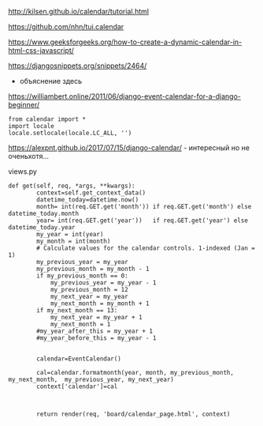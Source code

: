 http://kilsen.github.io/calendar/tutorial.html

https://github.com/nhn/tui.calendar

https://www.geeksforgeeks.org/how-to-create-a-dynamic-calendar-in-html-css-javascript/ 

https://djangosnippets.org/snippets/2464/

+ объяснение здесь  

https://williambert.online/2011/06/django-event-calendar-for-a-django-beginner/  

```
from calendar import *
import locale
locale.setlocale(locale.LC_ALL, '')
```
https://alexpnt.github.io/2017/07/15/django-calendar/    - интересный но не оченьхотя...

views.py
```
def get(self, req, *args, **kwargs):
        context=self.get_context_data()
        datetime_today=datetime.now()
        month= int(req.GET.get('month')) if req.GET.get('month') else datetime_today.month
        year= int(req.GET.get('year'))   if req.GET.get('year') else datetime_today.year
        my_year = int(year)
        my_month = int(month)
        # Calculate values for the calendar controls. 1-indexed (Jan = 1)
        my_previous_year = my_year
        my_previous_month = my_month - 1
        if my_previous_month == 0:
            my_previous_year = my_year - 1
            my_previous_month = 12
            my_next_year = my_year
            my_next_month = my_month + 1
        if my_next_month == 13:
            my_next_year = my_year + 1
            my_next_month = 1
        #my_year_after_this = my_year + 1
        #my_year_before_this = my_year - 1
        
        
        calendar=EventCalendar()
        
        cal=calendar.formatmonth(year, month, my_previous_month, my_next_month,  my_previous_year, my_next_year)
        context['calendar']=cal
        


        return render(req, 'board/calendar_page.html', context)
```

